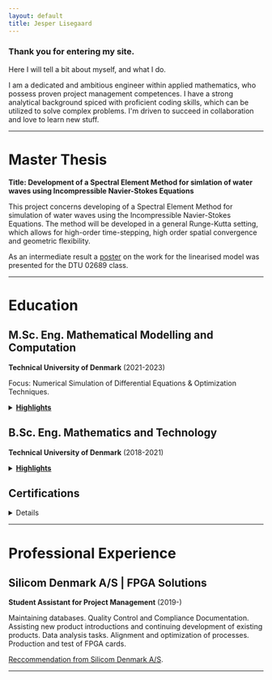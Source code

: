 ```yaml
---
layout: default
title: Jesper Lisegaard
---
```



### Thank you for entering my site. 

Here I will tell a bit about myself, and what I do. 

I am a dedicated and ambitious engineer within applied mathematics, who possess proven project management competences. I have a strong analytical background spiced with proficient coding skills, which can be utilized to solve complex problems. I'm driven to succeed in collaboration and love to learn new stuff. 

* * *

# Master Thesis

**Title: Development of a Spectral Element Method for simlation of water waves using Incompressible Navier-Stokes Equations**

This project concerns developing of a Spectral Element Method for simulation of water waves using the Incompressible Navier-Stokes Equations. The method will be developed in a general Runge-Kutta setting, which allows for high-order time-stepping, high order spatial convergence and geometric flexibility. 

As an intermediate result a [poster](./NSE_Poster_linear.html) on the work for the linearised model was presented for the DTU 02689 class. 

* * *

# Education

## <a>M.Sc. Eng. Mathematical Modelling and Computation<a>

**Technical University of Denmark** (2021-2023)
 
Focus: Numerical Simulation of Differential Equations & Optimization Techniques.

<details>
  <summary><strong><u>Highlights</u></strong></summary>
  <details>
    <summary><strong>02689 - Advanced Numerical Methods for Differential Equations</strong></summary>
    <p> Grade: 12 (A) </p>
    <p> Spectral Methods for solving differential equations and flexible multidomain methods like Discontinuous Galerkin FEM and Spectral Element Methods. Introduced to data-driven Scientific Machine Learning methods. </p>
  </details>

  <details>
    <summary><strong>02506 - Advanced image analysis</strong></summary>
    <p> Grade: 12 (A) </p>
    <p> Advanced methods and models for analyzing image data, and different applications of these techniques. Conventional methods and Machine Learning/Neural Network-based methods. </p>
  </details>

  <details>
    <summary><strong>01622 - Advanced dynamical systems: applications in science and engineering</strong></summary>
    <p> Grade: 12 (A) </p>
    <p> Theoretical and practical techniques to analyze simple and complex networked systems and nonlinear oscillations with engineering applications.  The analysis of dynamics characterized by periodic to aperiodic nonlinear oscillations, chaotic dynamics, and stochastic fluctuations. </p>
  </details>
</details>

<p>  </p>


## <a>B.Sc. Eng. Mathematics and Technology<a>

**Technical University of Denmark** (2018-2021)

<details>
  <summary><strong><u>Highlights</u></strong></summary>
  <details>
    <summary><strong>01227 - Graph theory</strong></summary>
    <p> Grade: 12 (A) </p>
    <p> Introduction to results and proof techniques in graph theory, in particular in connection with networks algorithms. </p>
  </details>

  <details>
    <summary><strong>02526 - Mathematical modeling</strong></summary>
    <p> Grade: 12 (A) </p>
    <p> Setting up mathematical models, carry out simulations and calculations on these models, and perform a critical analysis and report the obtained results. </p>
  </details>
</details>

<p>  </p>

## <a>Certifications <a>

<details>
  <summary><strong><u>ISO 21500 Certified</u></strong> (2019)</summary>

  Project Management certification. <a href="./PMdiploma.html">Diploma</a>.

  <details>
    <summary><strong>42430 - Project Management</strong></summary>
    <p> Grade: 12 (A) </p>
    <p> Prepares one for active participattion in projects and critically and appropriately apply project management tools, concepts, models and theories in practice. Opens for  the opportunity to be certified according to the international project management standard (ISO 21500). </p>
  </details>
</details>

<p>  </p>

* * *

# Professional Experience

## <a>Silicom Denmark A/S | FPGA Solutions<a>

**Student Assistant for Project Management** (2019-)

Maintaining databases. Quality Control and Compliance Documentation. Assisting new product introductions and continuing development of existing products. Data analysis tasks. Alignment and optimization of processes. Production and test of FPGA cards.

[Reccommendation from Silicom Denmark A/S](./Silicom.html).
* * *



<!---
Text can be **bold**, _italic_, or ~~strikethrough~~.

[Link to another page](./another-page.html).

There should be whitespace between paragraphs.

There should be whitespace between paragraphs. We recommend including a README, or a file with information about your project.

# Header 1

This is a normal paragraph following a header. GitHub is a code hosting platform for version control and collaboration. It lets you and others work together on projects from anywhere.

## Header 2

> This is a blockquote following a header.
>
> When something is important enough, you do it even if the odds are not in your favor.

### Header 3

```js
// Javascript code with syntax highlighting.
var fun = function lang(l) {
  dateformat.i18n = require('./lang/' + l)
  return true;
}
```

```ruby
# Ruby code with syntax highlighting
GitHubPages::Dependencies.gems.each do |gem, version|
  s.add_dependency(gem, "= #{version}")
end
```

#### Header 4

*   This is an unordered list following a header.
*   This is an unordered list following a header.
*   This is an unordered list following a header.

##### Header 5

1.  This is an ordered list following a header.
2.  This is an ordered list following a header.
3.  This is an ordered list following a header.

###### Header 6

| head1        | head two          | three |
|:-------------|:------------------|:------|
| ok           | good swedish fish | nice  |
| out of stock | good and plenty   | nice  |
| ok           | good `oreos`      | hmm   |
| ok           | good `zoute` drop | yumm  |

### There's a horizontal rule below this.

* * *

### Here is an unordered list:

*   Item foo
*   Item bar
*   Item baz
*   Item zip

### And an ordered list:

1.  Item one
1.  Item two
1.  Item three
1.  Item four

### And a nested list:

- level 1 item
  - level 2 item
  - level 2 item
    - level 3 item
    - level 3 item
- level 1 item
  - level 2 item
  - level 2 item
  - level 2 item
- level 1 item
  - level 2 item
  - level 2 item
- level 1 item

### Small image

![Octocat](https://github.githubassets.com/images/icons/emoji/octocat.png)

### Large image

![Branching](https://guides.github.com/activities/hello-world/branching.png)


### Definition lists can be used with HTML syntax.

<dl>
<dt>Name</dt>
<dd>Godzilla</dd>
<dt>Born</dt>
<dd>1952</dd>
<dt>Birthplace</dt>
<dd>Japan</dd>
<dt>Color</dt>
<dd>Green</dd>
</dl>

```
Long, single-line code blocks should not wrap. They should horizontally scroll if they are too long. This line should be long enough to demonstrate this.
```

```
The final element.
```
--->

